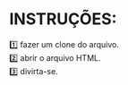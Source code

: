 # INSTRUÇÕES:
1️⃣ fazer um clone do arquivo. </br>
2️⃣ abrir o arquivo HTML. </br>
3️⃣ divirta-se. </br>
